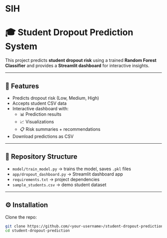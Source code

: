 # SIH
# 🎓 Student Dropout Prediction System

This project predicts **student dropout risk** using a trained **Random Forest Classifier** and provides a **Streamlit dashboard** for interactive insights.

---

## 🚀 Features
- Predicts dropout risk (Low, Medium, High)
- Accepts student CSV data
- Interactive dashboard with:
  - 📊 Prediction results
  - 📈 Visualizations
  - 📋 Risk summaries + recommendations
- Download predictions as CSV

---

## 📂 Repository Structure
- `model/train_model.py` → trains the model, saves `.pkl` files
- `app/dropout_dashboard.py` → Streamlit dashboard app
- `requirements.txt` → project dependencies
- `sample_students.csv` → demo student dataset

---

## ⚙️ Installation
Clone the repo:
```bash
git clone https://github.com/<your-username>/student-dropout-prediction.git
cd student-dropout-prediction
